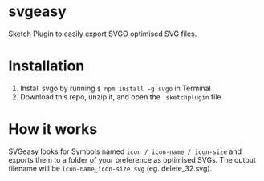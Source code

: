 # svgeasy
Sketch Plugin to easily export SVGO optimised SVG files.

# Installation

1. Install svgo by running `$ npm install -g svgo` in Terminal
2. Download this repo, unzip it, and open the `.sketchplugin` file

# How it works

SVGeasy looks for Symbols named `icon / icon-name / icon-size` and exports them to a folder of your preference as optimised SVGs. The output filename will be `icon-name_icon-size.svg` (eg. delete_32.svg).